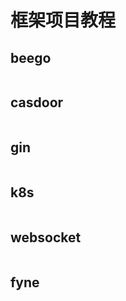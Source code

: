 # 框架项目教程

## beego

```go

```

## casdoor

```go

```

## gin

```go

```

## k8s

```go

```

## websocket

```go

```

## fyne

```go

```
